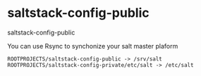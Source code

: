 # saltstack-config-public
saltstack-config-public

You can use Rsync to synchonize your salt master plaform

    ROOTPROJECTS/saltstack-config-public -> /srv/salt
    ROOTPROJECTS/saltstack-config-private/etc/salt -> /etc/salt

